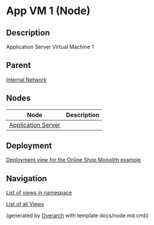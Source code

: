 
# App VM 1 (Node)
## Description
Application Server Virtual Machine 1

## Parent
[Internal Network](../../../../software-development/architecture/example/monolith/internal-network.md)
## Nodes
| Node | Description |
|---|---|
| [Application Server](../../../../software-development/architecture/example/monolith/application-server.md)|  |


## Deployment
[Deployment view for the Online Shop Monolith example](../../../../software-development/architecture/example/monolith/deployment-view.md)


## Navigation
[List of views in namespace](./views-in-namespace.md)

[List of all Views](../../../../views.md)


(generated by [Overarch](https://github.com/soulspace-org/overarch) with template docs/node.md.cmb)
